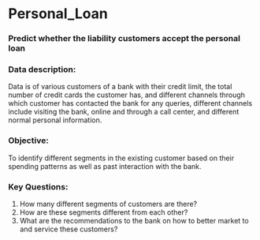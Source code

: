 # Personal_Loan
### Predict whether the liability customers accept the personal loan

### Data description:
Data is of various customers of a bank with their credit limit, the total number of credit cards the customer has, and different channels through which customer has contacted the bank for any queries, different channels include visiting the bank, online and through a call center, and different normal personal information. 

### Objective:
To identify different segments in the existing customer based on their spending patterns as well as past interaction with the bank.

### Key Questions:
1. How many different segments of customers are there?
2. How are these segments different from each other?
3. What are the recommendations to the bank on how to better market to and service these customers?

